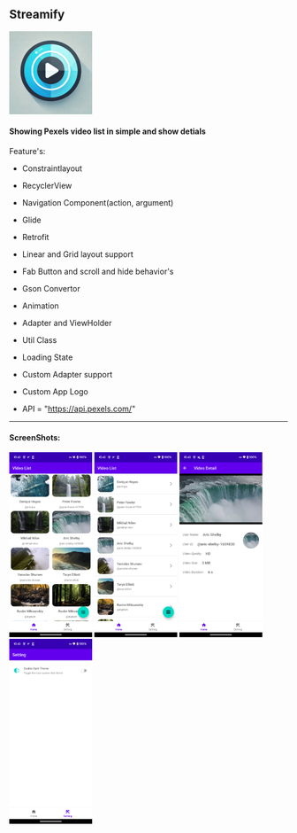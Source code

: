 <h2>Streamify</h2>

<div>
  <img src="https://github.com/Samadihadis/Streamify/blob/main/app/src/main/ic_launcher-playstore.png" width="150">
</div>

<h4>Showing Pexels video list in simple and show detials</h4>

Feature's:
- Constraintlayout
- RecyclerView
- Navigation Component(action, argument)
- Glide
- Retrofit
- Linear and Grid layout support
- Fab Button and scroll and hide behavior's
- Gson Convertor
- Animation
- Adapter and ViewHolder
- Util Class
- Loading State
- Custom Adapter support
- Custom App Logo

  
-  API = "https://api.pexels.com/"

<hr>

<h4>ScreenShots:</h4>
<div>
  <img src="https://github.com/Samadihadis/Streamify/blob/main/screenshots/Version1_Page1_Video_Grid.png" width="150">
  <img src="https://github.com/Samadihadis/Streamify/blob/main/screenshots/Version1_Page1_Video_List.png" width="150">
  <img src="https://github.com/Samadihadis/Streamify/blob/main/screenshots/Version1_Page2_Video_Detail.png" width="150">
  <img src="https://github.com/Samadihadis/Streamify/blob/main/screenshots/Version1_Page3_Setting.png" width="150">
</div>
